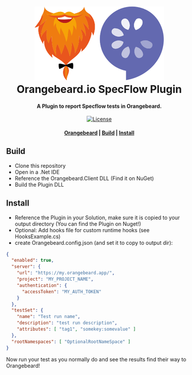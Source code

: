 <h1 align="center">
  <a href="https://github.com/orangebeard-io/SpecFlow-Plugin">
    <img src="https://raw.githubusercontent.com/orangebeard-io/SpecFlow-Plugin/main/.github/logo.svg" alt="Orangebeard.io FitNesse TestSystemListener" height="200">
  </a>
  <br>Orangebeard.io SpecFlow Plugin<br>
</h1>

<h4 align="center">A Plugin to report Specflow tests in Orangebeard.</h4>

<p align="center">
  <a href="https://github.com/orangebeard-io/SpecFlow-Plugin/blob/main/LICENSE.txt">
    <img src="https://img.shields.io/github/license/orangebeard-io/SpecFlow-Plugin?style=flat-square"
      alt="License" />
  </a>
</p>

<div align="center">
  <h4>
    <a href="https://orangebeard.io">Orangebeard</a> |
    <a href="#build">Build</a> |
    <a href="#install">Install</a>
  </h4>
</div>

## Build
 * Clone this repository
 * Open in a .Net IDE
 * Reference the Orangebeard.Client DLL (Find it on NuGet)
 * Build the Plugin DLL

## Install
 * Reference the Plugin in your Solution, make sure it is copied to your output directory (You can find the Plugin on Nuget!)
 * Optional: Add hooks file for custom runtime hooks (see HooksExample.cs)
 * create Orangebeard.config.json (and set it to copy to output dir):

```json
{
  "enabled": true,
  "server": {
    "url": "https://my.orangebeard.app/",
    "project": "MY_PROJECT_NAME",
    "authentication": {
      "accessToken": "MY_AUTH_TOKEN"
    }
  },
  "testSet": {
    "name": "Test run name",
    "description": "test run description",
    "attributes": [ "tag1", "somekey:somevalue" ]
  },
  "rootNamespaces": [ "OptionalRootNameSpace" ]
}

```

Now run your test as you normally do and see the results find their way to Orangebeard!

